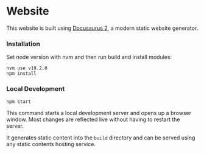 # Website

This website is built using [Docusaurus 2](https://docusaurus.io/), a modern static website generator.

### Installation

Set node version with nvm and then run build and install modules:

```
nvm use v19.2.0
npm install
```

### Local Development

```
npm start
```

This command starts a local development server and opens up a browser window. Most changes are reflected live without having to restart the server.

It generates static content into the `build` directory and can be served using any static contents hosting service.